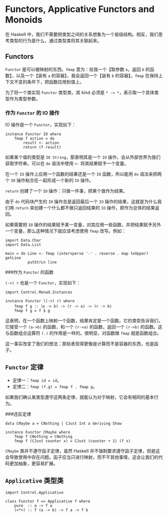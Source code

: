 # Functors, Applicative Functors and Monoids

在 Haskell 中，我们不需要把类型之间的关系想象为一个层级结构。相反，我们思考类型的行为是什么，通过类型类将其关联起来。

## Functors

`Functor` 是可以被映射的东西。`fmap` 意为：给我一个【取参数 `a`，返回 `b` 的函数】，以及一个【装有 `a` 的容器】，我会返回一个【装有 `b` 的容器】。`fmap` 在保持上下文不变的条件下，把函数应用到值上。

为了将一个类实现 `Functor` 类型类，其 kind 必须是 `* -> *`，表示取一个具体类型作为类型参数。

### 作为 `Functor` 的 IO 操作

IO 操作是一个 `Functor`，实现如下：

```
instance Functor IO where
	fmap f action = do
		result <- action
		return (f result)
```

如果某个值的类型是 `IO String`，那表明其是一个 `IO` 操作，会从外部世界为我们获取字符串。可以在 `do` 语法中使用 `<-` 将其结果赋予一个变量。

在一个 `IO` 操作上应用一个函数的结果还是一个 `IO` 函数，所以能用 `do` 语法来把两个 `IO` 操作粘合在一起形成一个新的 `IO` 操作。

`return` 创建了一个 `IO` 操作：只做一件事，把某个值作为结果。

由于 `do` 代码块产生的 `IO` 操作总是返回最后一个 `IO` 操作的结果，这就是为什么我们用 `return` 来创建一个什么都不做只返回结果的 `IO` 操作，即作为总体的结果返回。

如果需要把 `IO` 操作的结果赋予某一变量，对其应用一些函数，并把结果赋予另外一个变量，那么这种情况下就应该考虑使用 `fmap` 改写。例如：

```
import Data.Char
import Data.List

main = do Line <- fmap (intersperse '-' . reverse . map toUpper) getLine
	      putStrLn line
```

###作为 `Functor` 的函数

`(->) r` 也是一个 `Functor`，实现如下：

```
import Control.Monad.Instances

instance Functor ((->) r) where
	fmap f g ::（a -> b) -> (r -> a) -> (r -> b)
	fmap f g = f $ g
```

这表明，在一个函数上映射一个函数，结果肯定是一个函数。它的类型告诉我们，它接受一个 `(a->b)` 的函数，和一个 `(r->a)` 的函数，返回一个 `(r->b)` 的函数。这与函数组合运算符 `(.)` 的作用是一样的。很明显，对函数做 `fmap` 就是函数组合。

这一事实改变了我们的想法：那些表现得更像是计算而不是容器的东西，也是函子。

## `Functor` 定律

* 定律一：`fmap id = id`。
* 定律二：`fmap (f.g) = fmap f . fmap g`。

如果我们确认某类型遵守这两条定律，就能认为对于映射，它会有相同的基本行为。

###违反定律

```
data CMaybe a = CNothing | CJust Int a deriving Show

instance Functor CMaybe where
    fmap f CNothing = CNothing
    fmap f (CJust counter x) = CJust (counter + 1) (f x)
```

`CMaybe` 类并不遵守函子定律，虽然 Haskell 并不强制要求遵守函子定律，但是这会导致使用中存在问题。函子应当只进行映射，而不干其他事情，这会让我们的代码更加抽象，更容易扩展。

## `Applicative` 类型类

```
import Control.Applicative

class Functor f => Applicative f where
	pure  :: a -> f a
	(<*>) :: f (a -> b) -> f a -> f b
```

